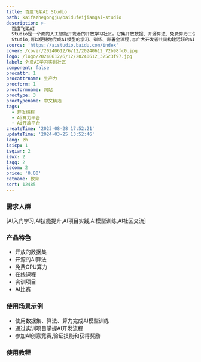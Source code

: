 ```yaml
---
title: 百度飞桨AI Studio
path: kaifazhegongju/baidufeijiangai-studio
description: >-
  百度飞桨AI
  Studio是一个面向人工智能开发者的开放学习社区。它集开放数据、开源算法、免费算力三位一体,为开发者提供高效的AI学习环境、丰富的在线课程和实训项目,还有高质量的AI比赛挑战,助力开发者快速掌握最新的AI技术。通过AI
  Studio,可以便捷地完成AI模型的学习、训练、部署全流程,与广大开发者共同构建活跃的AI创新与交流社区。
source: 'https://aistudio.baidu.com/index'
cover: /cover/20240612/6/12/20240612_72b98fc0.jpg
logo: /logo/20240612/6/12/20240612_325c3f97.jpg
label: 免费AI学习实训社区
component: false
procattr: 1
procattrname: 生产力
procform: 1
procformname: 网站
proctype: 3
proctypename: 中文精选
tags:
  - 开发编程
  - Ai算力平台
  - Ai开放平台
createTime: '2023-08-28 17:52:21'
updateTime: '2024-03-25 13:52:46'
lang: zh
isicp: 1
isqian: 2
iswx: 2
isqq: 2
iscom: 2
price: '0.00'
catname: 教育
sort: 12485
---
```




### 需求人群
[AI入门学习,AI技能提升,AI项目实践,AI模型训练,AI社区交流]

### 产品特色
- 开放的数据集
- 开源的AI算法
- 免费GPU算力
- 在线课程
- 实训项目
- AI比赛

### 使用场景示例
- 使用数据集、算法、算力完成AI模型训练
- 通过实训项目掌握AI开发流程
- 参加AI创意竞赛,验证技能和获得奖励

### 使用教程


  
